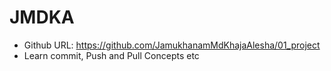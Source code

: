 # JMDKA

- Github URL: https://github.com/JamukhanamMdKhajaAlesha/01_project
- Learn commit, Push and Pull Concepts etc
